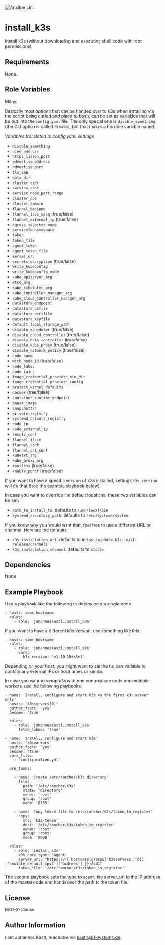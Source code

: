 ![Ansible Lint](https://github.com/johanneskastl/ansible-role-install_k3s/workflows/Ansible%20Lint/badge.svg)

install_k3s
=========

Install k3s (without downloading and executing shell code with root permissions)

Requirements
------------

None.

Role Variables
--------------

Many.

Basically most options that can be handed over to k3s when installing via the script being curled and piped to bash, can be set as variables that will be put into the `config.yaml` file.
The only special one is `disable_something` (the CLI option is called `disable`, but that makes a horrible variable name).

*Variables translated to config.yaml settings*
- `disable_something`
- `bind_address`
- `https_listen_port`
- `advertise_address`
- `advertise_port`
- `tls_san`
- `data_dir`
- `cluster_cidr`
- `service_cidr`
- `service_node_port_range`
- `cluster_dns`
- `cluster_domain`
- `flannel_backend`
- `flannel_ipv6_masq` (true/false)
- `flannel_external_ip` (true/false)
- `egress_selector_mode`
- `servicelb_namespace`
- `token`
- `token_file`
- `agent_token`
- `agent_token_file`
- `server_url`
- `secrets_encryption` (true/false)
- `write_kubeconfig`
- `write_kubeconfig_mode`
- `kube_apiserver_arg`
- `etcd_arg`
- `kube_scheduler_arg`
- `kube_controller_manager_arg`
- `kube_cloud_controller_manager_arg`
- `datastore_endpoint`
- `datastore_cafile`
- `datastore_certfile`
- `datastore_keyfile`
- `default_local_storage_path`
- `disable_scheduler` (true/false)
- `disable_cloud_controller` (true/false)
- `disable_helm_controller` (true/false)
- `disable_kube_proxy` (true/false)
- `disable_network_policy` (true/false)
- `node_name`
- `with_node_id` (true/false)
- `node_label`
- `node_taint`
- `image_credential_provider_bin_dir`
- `image_credential_provider_config`
- `protect_kernel_defaults`
- `docker` (true/false)
- `container_runtime_endpoint`
- `pause_image`
- `snapshotter`
- `private_registry`
- `systemd_default_registry`
- `node_ip`
- `node_external_ip`
- `resolv_conf`
- `flannel_iface`
- `flannel_conf`
- `flannel_cni_conf`
- `kubelet_arg`
- `kube_proxy_arg`
- `rootless` (true/false)
- `enable_pprof` (true/false)

If you want to have a specific version of k3s installed, settings `k3s_version` will do that 8see the example playbook below).

In case you want to override the default locations, these two variables can be set:
- `path_to_install_to`: defaults to `/usr/local/bin`
- `systemd_directory_path`: defaults to `/etc/systemd/system`

If you know why you would want that, feel free to use a different URL or channel. Here are the defaults:
- `k3s_installation_url`: defaults to `https://update.k3s.io/v1-release/channels`
- `k3s_installation_channel`: defaults to `stable`

Dependencies
------------

None

Example Playbook
----------------

Use a playbook like the following to deploy onto a single node:

```
- hosts: some_hostname
  roles:
    - role: 'johanneskastl.install_k3s'
```

If you want to have a different k3s version, use something like this:
```
- hosts: some_hostname
  roles:
    - role: 'johanneskastl.install_k3s'
      vars:
        k3s_version: 'v1.19.10+k3s1'
```

Depending on your host, you might want to set the tls_san variable to contain any external IPs or hostnames or similar.

In case you want to setup k3s with one controlplane node and multiple workers, use the following playbooks:

```
- name: 'Install, configure and start k3s on the first k3s server only'
  hosts: 'k3sservers[0]'
  gather_facts: 'yes'
  become: 'true'

  roles:
    - role: 'johanneskastl.install_k3s'
      fetch_token: 'true'
```

```
- name: 'Install, configure and start k3s'
  hosts: 'k3sworkers'
  gather_facts: 'yes'
  become: 'true'
  vars_files:
    - 'configuration.yml'

  pre_tasks:

    - name: 'Create /etc/rancher/k3s directory'
      file:
        path: '/etc/rancher/k3s'
        state: 'directory'
        owner: 'root'
        group: 'root'
        mode: '0755'

    - name: 'Copy token file to /etc/rancher/k3s/token_to_register'
      copy:
        src: 'k3s-token'
        dest: '/etc/rancher/k3s/token_to_register'
        owner: 'root'
        group: 'root'
        mode: '0600'

  roles:
    - role: 'install_k3s'
      k3s_node_type: 'agent'
      server_url: "https://{{ hostvars[groups['k3sservers'][0]]['ansible_default_ipv4']['address'] }}:6443"
      token_file: '/etc/rancher/k3s/token_to_register'`
```

The second playbook sets the type to `agent`, the server_url to the IP address of the master node and hands over the path to the token file.

License
-------

BSD-3-Clause

Author Information
------------------

I am Johannes Kastl, reachable via kastl@b1-systems.de.

